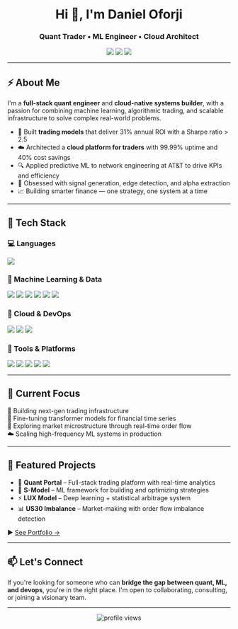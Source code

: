 <h1 align="center">Hi 👋, I'm Daniel Oforji</h1>
<h3 align="center">Quant Trader • ML Engineer • Cloud Architect</h3>

<p align="center">
  <a href="mailto:danieloforji@berkeley.edu"><img src="https://img.shields.io/badge/email-danieloforji@berkeley.edu-red?style=for-the-badge&logo=gmail" /></a>
  <a href="https://www.linkedin.com/in/danieloforji/"><img src="https://img.shields.io/badge/LinkedIn-DanielOforji-blue?style=for-the-badge&logo=linkedin" /></a>
  <a href="https://portfolio-omega-gold-43.vercel.app/"><img src="https://img.shields.io/badge/Portfolio-Online-green?style=for-the-badge&logo=vercel" /></a>
</p>

---

## ⚡ About Me

I'm a **full-stack quant engineer** and **cloud-native systems builder**, with a passion for combining machine learning, algorithmic trading, and scalable infrastructure to solve complex real-world problems.

- 🧠 Built **trading models** that deliver 31% annual ROI with a Sharpe ratio > 2.5  
- ☁️ Architected a **cloud platform for traders** with 99.99% uptime and 40% cost savings  
- 🔍 Applied predictive ML to network engineering at AT&T to drive KPIs and efficiency  
- 🔬 Obsessed with signal generation, edge detection, and alpha extraction  
- 📈 Building smarter finance — one strategy, one system at a time

---

## 🧰 Tech Stack

### 💻 Languages
<p align="left">
  <img src="https://skillicons.dev/icons?i=python,typescript,cpp,solidity,rust,javascript,sql,matlab" />
</p>

### 🧠 Machine Learning & Data
<p align="left">
  <img src="https://skillicons.dev/icons?i=tensorflow,scikit-learn" />
  <img src="https://img.shields.io/badge/Time Series-Analysis-informational?style=flat-square" />
  <img src="https://img.shields.io/badge/Deep Learning-✓-blue?style=flat-square" />
  <img src="https://img.shields.io/badge/Ensemble Models-✓-purple?style=flat-square" />
  <img src="https://img.shields.io/badge/Reinforcement Learning-✓-orange?style=flat-square" />
  <img src="https://img.shields.io/badge/NLP-Huggingface-yellow?style=flat-square&logo=huggingface" />
</p>

### 🧱 Cloud & DevOps
<p align="left">
  <img src="https://skillicons.dev/icons?i=aws,gcp,azure,docker,kubernetes,linux" />
  <img src="https://img.shields.io/badge/Terraform-✓-blueviolet?style=flat-square" />
  <img src="https://img.shields.io/badge/CI/CD-GitHub Actions-green?style=flat-square&logo=githubactions" />
</p>

### 💼 Tools & Platforms
<p align="left">
  <img src="https://img.shields.io/badge/QuantConnect-✓-black?style=flat-square" />
  <img src="https://img.shields.io/badge/MetaTrader-✓-blue?style=flat-square" />
  <img src="https://img.shields.io/badge/Bloomberg-Terminal-green?style=flat-square" />
  <img src="https://img.shields.io/badge/Alpaca-API-9cf?style=flat-square" />
  <img src="https://img.shields.io/badge/Binance-Integration-yellow?style=flat-square" />
</p>

---

## 🧪 Current Focus

🚀 Building next-gen trading infrastructure  
🔎 Fine-tuning transformer models for financial time series  
📡 Exploring market microstructure through real-time order flow  
☁️ Scaling high-frequency ML systems in production

---

## 📌 Featured Projects

- 🔬 **Quant Portal** – Full-stack trading platform with real-time analytics  
- 🧠 **S-Model** – ML framework for building and optimizing strategies  
- ⚡ **LUX Model** – Deep learning + statistical arbitrage system  
- 📊 **US30 Imbalance** – Market-making with order flow imbalance detection  

▶️ [See Portfolio →](https://portfolio-omega-gold-43.vercel.app/)

---

## 📫 Let's Connect

If you're looking for someone who can **bridge the gap between quant, ML, and devops**, you're in the right place. I'm open to collaborating, consulting, or joining a visionary team.

---

<p align="center">
  <img src="https://komarev.com/ghpvc/?username=danieloforji&style=flat-square&color=blue" alt="profile views" />
</p>
